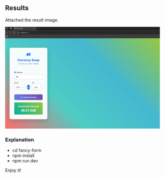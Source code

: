 ## Results ##
Attached the result image.

![Result Visualization](result.png)

### Explanation ###
* cd fancy-form
* npm install
* npm run dev

Enjoy it!